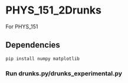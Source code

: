 # PHYS_151_2Drunks
For PHYS_151

## Dependencies
```
pip install numpy matplotlib
```

### Run drunks.py/drunks_experimental.py
